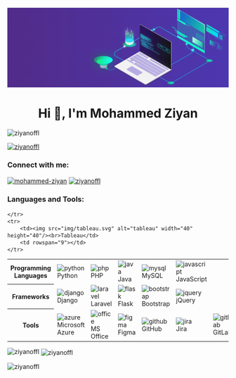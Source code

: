 [![MasterHead](img/master_head.gif)](ziyan.epizy.com)
<h1 align="center">Hi 👋, I'm Mohammed Ziyan</h1>
<p align="left"> <img src="https://komarev.com/ghpvc/?username=ziyanoffl&label=Profile%20views&color=0e75b6&style=flat" alt="ziyanoffl" /> </p>

<p align="left"> <a href="https://github.com/ryo-ma/github-profile-trophy"><img src="https://github-profile-trophy.vercel.app/?username=ziyanoffl" alt="ziyanoffl" /></a> </p>

<h3 align="left">Connect with me:</h3>
<p align="left">
    <a href="https://linkedin.com/in/mohammed-ziyan" target="_blank"><img align="center" src="https://raw.githubusercontent.com/rahuldkjain/github-profile-readme-generator/master/src/images/icons/Social/linked-in-alt.svg" alt="mohammed-ziyan" height="30" width="40"></a>
    <a href="https://instagram.com/ziyanoffl" target="_blank"><img align="center" src="https://raw.githubusercontent.com/rahuldkjain/github-profile-readme-generator/master/src/images/icons/Social/instagram.svg" alt="ziyanoffl" height="30" width="40"></a>
</p>


<h3 align="left">Languages and Tools:</h3>

  <table>
    <tr>
      <th>Programming Languages</th>
      <td><img src="https://www.vectorlogo.zone/logos/python/python-icon.svg" alt="python" width="40" height="40"/><br>Python</td>
      <td><img src="https://www.vectorlogo.zone/logos/php/php-icon.svg" alt="php" width="40" height="40"/><br>PHP</td>
      <td><img src="https://www.vectorlogo.zone/logos/java/java-icon.svg" alt="java" width="40" height="40"/><br>Java</td>
      <td><img src="https://www.vectorlogo.zone/logos/mysql/mysql-icon.svg" alt="mysql" width="40" height="40"/><br>MySQL</td>
      <td><img src="https://www.vectorlogo.zone/logos/javascript/javascript-icon.svg" alt="javascript" width="40" height="40"/><br>JavaScript</td>
      <td></td>
      <td></td>
      <td></td>
      <td></td>
    </tr>
    <tr>
      <th>Frameworks</th>
      <td><img src="https://www.vectorlogo.zone/logos/djangoproject/djangoproject-icon.svg" alt="django" width="40" height="40"/><br>Django</td>
      <td><img src="https://www.vectorlogo.zone/logos/laravel/laravel-icon.svg" alt="laravel" width="40" height="40"/><br>Laravel</td>
      <td><img src="https://www.vectorlogo.zone/logos/pocoo_flask/pocoo_flask-icon.svg" alt="flask" width="40" height="40"/><br>Flask</td>
      <td><img src="https://www.vectorlogo.zone/logos/getbootstrap/getbootstrap-icon.svg" alt="bootstrap" width="40" height="40"/><br>Bootstrap</td>
      <td><img src="https://www.vectorlogo.zone/logos/jquery/jquery-icon.svg" alt="jquery" width="40" height="40"/><br>jQuery</td>
      <td></td>
      <td></td>
      <td></td>
      <td></td>
    </tr>
    <tr>
      <th rowspan="2">Tools</th>
      <td><img src="https://www.vectorlogo.zone/logos/microsoft_azure/microsoft_azure-icon.svg" alt="azure" width="40" height="40"/><br>Microsoft Azure</td>
      <td><img src="https://www.vectorlogo.zone/logos/microsoft_office/microsoft_office-icon.svg" alt="office" width="40" height="40"/><br>MS Office</td>
      <td><img src="https://www.vectorlogo.zone/logos/figma/figma-icon.svg" alt="figma" width="40" height="40"/><br>Figma</td>
      <td><img src="https://www.vectorlogo.zone/logos/github/github-icon.svg" alt="github" width="40" height="40"/><br>GitHub</td>
      <td><img src="https://www.vectorlogo.zone/logos/atlassian_jira/atlassian_jira-icon.svg" alt="jira" width="40" height="40"/><br>Jira</td>
      <td><img src="https://www.vectorlogo.zone/logos/gitlab/gitlab-icon.svg" alt="gitlab" width="40" height="40"/><br>GitLab</td>
      <td><img src="https://www.vectorlogo.zone/logos/terraformio/terraformio-icon.svg" alt="terraform" width="40" height="40"/><br>Terraform</td>
      <td><img src="https://www.vectorlogo.zone/logos/microsoft_powerbi/microsoft_powerbi-icon.svg" alt="powerbi" width="40" height="40"/><br>Power BI</td>
      
    </tr>
    <tr>
        <td><img src="img/tableau.svg" alt="tableau" width="40" height="40"/><br>Tableau</td>
        <td rowspan="9"></td>
    </tr>
  </table>
  



<p><img align="left" src="https://github-readme-stats.vercel.app/api/top-langs?username=ziyanoffl&theme=dark&show_icons=true&locale=en&layout=compact" alt="ziyanoffl" /></p>

<p>&nbsp;<img align="center" src="https://github-readme-stats.vercel.app/api?username=ziyanoffl&theme=dark&show_icons=true&locale=en" alt="ziyanoffl" /></p>

<p><img align="center" src="https://github-readme-streak-stats.herokuapp.com/?user=ziyanoffl&theme=dark" alt="ziyanoffl" /></p>
